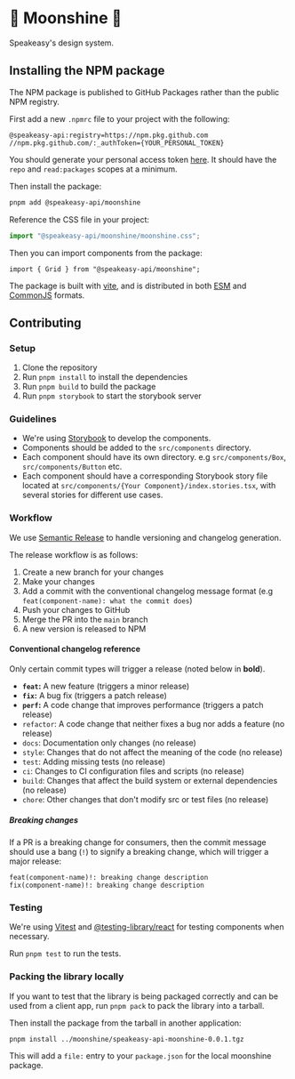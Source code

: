 # 🥃 Moonshine 🥃

Speakeasy's design system.

## Installing the NPM package

The NPM package is published to GitHub Packages rather than the public NPM registry.

First add a new `.npmrc` file to your project with the following:

```
@speakeasy-api:registry=https://npm.pkg.github.com
//npm.pkg.github.com/:_authToken={YOUR_PERSONAL_TOKEN}
```

You should generate your personal access token [here](https://github.com/settings/tokens). It should have the `repo` and `read:packages` scopes at a minimum.

Then install the package:

```bash
pnpm add @speakeasy-api/moonshine
```

Reference the CSS file in your project:

```ts
import "@speakeasy-api/moonshine/moonshine.css";
```

Then you can import components from the package:

```tsx
import { Grid } from "@speakeasy-api/moonshine";
```

The package is built with [vite](https://vitejs.dev/), and is distributed in both [ESM](https://developer.mozilla.org/en-US/docs/Web/JavaScript/Guide/Modules) and [CommonJS](https://nodejs.org/api/modules.html#modules-commonjs) formats.

## Contributing

### Setup

1. Clone the repository
2. Run `pnpm install` to install the dependencies
3. Run `pnpm build` to build the package
4. Run `pnpm storybook` to start the storybook server

### Guidelines

- We're using [Storybook](https://storybook.js.org/) to develop the components.
- Components should be added to the `src/components` directory.
- Each component should have its own directory. e.g `src/components/Box`, `src/components/Button` etc.
- Each component should have a corresponding Storybook story file located at `src/components/{Your Component}/index.stories.tsx`, with several stories for different use cases.

### Workflow

We use [Semantic Release](https://semantic-release.gitbook.io/semantic-release/) to handle versioning and changelog generation.

The release workflow is as follows:

1. Create a new branch for your changes
2. Make your changes
3. Add a commit with the conventional changelog message format (e.g `feat(component-name): what the commit does`)
4. Push your changes to GitHub
5. Merge the PR into the `main` branch
6. A new version is released to NPM

#### Conventional changelog reference

Only certain commit types will trigger a release (noted below in **bold**).

- **`feat`:** A new feature (triggers a minor release)
- **`fix`:** A bug fix (triggers a patch release)
- **`perf`:** A code change that improves performance (triggers a patch release)
- `refactor`: A code change that neither fixes a bug nor adds a feature (no release)
- `docs`: Documentation only changes (no release)
- `style`: Changes that do not affect the meaning of the code (no release)
- `test`: Adding missing tests (no release)
- `ci`: Changes to CI configuration files and scripts (no release)
- `build`: Changes that affect the build system or external dependencies (no release)
- `chore`: Other changes that don't modify src or test files (no release)

##### Breaking changes

If a PR is a breaking change for consumers, then the commit message should use a bang (`!`) to signify a breaking change, which will trigger a major release:

```
feat(component-name)!: breaking change description
fix(component-name)!: breaking change description
```

### Testing

We're using [Vitest](https://vitest.dev/) and [@testing-library/react](https://testing-library.com/react/) for testing components when necessary.

Run `pnpm test` to run the tests.

### Packing the library locally

If you want to test that the library is being packaged correctly and can be used from a client app, run `pnpm pack` to pack the library into a tarball.

Then install the package from the tarball in another application:

```bash
pnpm install ../moonshine/speakeasy-api-moonshine-0.0.1.tgz 
```

This will add a `file:` entry to your `package.json` for the local moonshine package.
